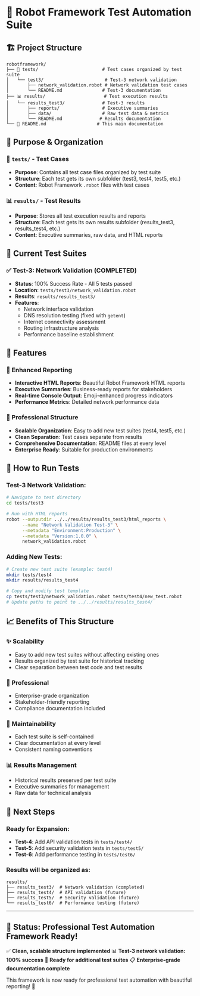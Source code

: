 # 🤖 Robot Framework Test Automation Suite

## 🏗️ **Project Structure**

```
robotframework/
├── 🧪 tests/                        # Test cases organized by test suite
│   └── test3/                       # Test-3 network validation
│       ├── network_validation.robot # Network validation test cases
│       └── README.md               # Test-3 documentation
├── 📊 results/                      # Test execution results
│   └── results_test3/              # Test-3 results
│       ├── reports/                # Executive summaries
│       ├── data/                   # Raw test data & metrics
│       └── README.md              # Results documentation
└── 📖 README.md                   # This main documentation
```

## 🎯 **Purpose & Organization**

### **📂 `tests/` - Test Cases**
- **Purpose**: Contains all test case files organized by test suite
- **Structure**: Each test gets its own subfolder (test3, test4, test5, etc.)
- **Content**: Robot Framework `.robot` files with test cases

### **📊 `results/` - Test Results**
- **Purpose**: Stores all test execution results and reports
- **Structure**: Each test gets its own results subfolder (results_test3, results_test4, etc.)
- **Content**: Executive summaries, raw data, and HTML reports

## 🚀 **Current Test Suites**

### **✅ Test-3: Network Validation (COMPLETED)**
- **Status**: 100% Success Rate - All 5 tests passed
- **Location**: `tests/test3/network_validation.robot`
- **Results**: `results/results_test3/`
- **Features**:
  - Network interface validation
  - DNS resolution testing (fixed with `getent`)
  - Internet connectivity assessment
  - Routing infrastructure analysis
  - Performance baseline establishment

## 🎨 **Features**

### **🌟 Enhanced Reporting**
- **Interactive HTML Reports**: Beautiful Robot Framework HTML reports
- **Executive Summaries**: Business-ready reports for stakeholders
- **Real-time Console Output**: Emoji-enhanced progress indicators
- **Performance Metrics**: Detailed network performance data

### **🔧 Professional Structure**
- **Scalable Organization**: Easy to add new test suites (test4, test5, etc.)
- **Clean Separation**: Test cases separate from results
- **Comprehensive Documentation**: README files at every level
- **Enterprise Ready**: Suitable for production environments

## 🚀 **How to Run Tests**

### **Test-3 Network Validation:**
```bash
# Navigate to test directory
cd tests/test3

# Run with HTML reports
robot --outputdir ../../results/results_test3/html_reports \
      --name "Network Validation Test-3" \
      --metadata "Environment:Production" \
      --metadata "Version:1.0.0" \
      network_validation.robot
```

### **Adding New Tests:**
```bash
# Create new test suite (example: test4)
mkdir tests/test4
mkdir results/results_test4

# Copy and modify test template
cp tests/test3/network_validation.robot tests/test4/new_test.robot
# Update paths to point to ../../results/results_test4/
```

## 📈 **Benefits of This Structure**

### **✨ Scalability**
- Easy to add new test suites without affecting existing ones
- Results organized by test suite for historical tracking
- Clear separation between test code and test results

### **🎯 Professional**
- Enterprise-grade organization
- Stakeholder-friendly reporting
- Compliance documentation included

### **🔧 Maintainability**
- Each test suite is self-contained
- Clear documentation at every level
- Consistent naming conventions

### **📊 Results Management**
- Historical results preserved per test suite
- Executive summaries for management
- Raw data for technical analysis

## 🌟 **Next Steps**

### **Ready for Expansion:**
- **Test-4**: Add API validation tests in `tests/test4/`
- **Test-5**: Add security validation tests in `tests/test5/`
- **Test-6**: Add performance testing in `tests/test6/`

### **Results will be organized as:**
```
results/
├── results_test3/  # Network validation (completed)
├── results_test4/  # API validation (future)
├── results_test5/  # Security validation (future)
└── results_test6/  # Performance testing (future)
```

---

## 🎉 **Status: Professional Test Automation Framework Ready!**

✅ **Clean, scalable structure implemented**
📊 **Test-3 network validation: 100% success**
🚀 **Ready for additional test suites**
📋 **Enterprise-grade documentation complete**

This framework is now ready for professional test automation with beautiful reporting! 🌟